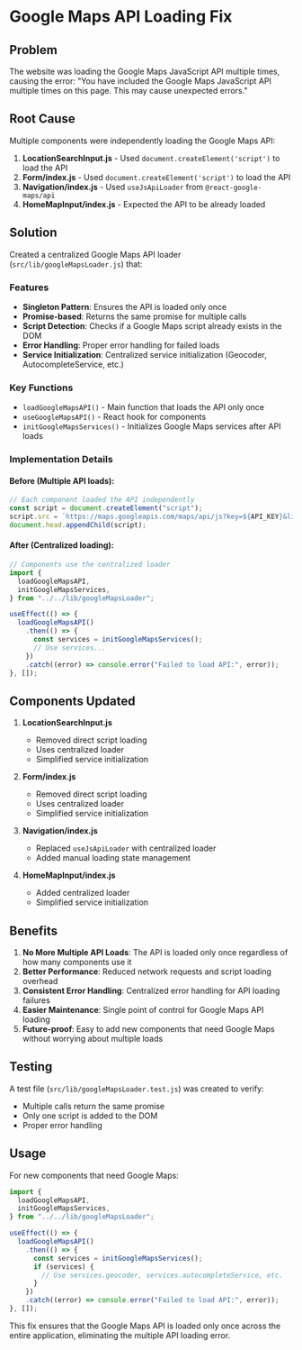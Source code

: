 # Google Maps API Loading Fix

## Problem

The website was loading the Google Maps JavaScript API multiple times, causing the error:
"You have included the Google Maps JavaScript API multiple times on this page. This may cause unexpected errors."

## Root Cause

Multiple components were independently loading the Google Maps API:

1. **LocationSearchInput.js** - Used `document.createElement('script')` to load the API
2. **Form/index.js** - Used `document.createElement('script')` to load the API
3. **Navigation/index.js** - Used `useJsApiLoader` from `@react-google-maps/api`
4. **HomeMapInput/index.js** - Expected the API to be already loaded

## Solution

Created a centralized Google Maps API loader (`src/lib/googleMapsLoader.js`) that:

### Features

- **Singleton Pattern**: Ensures the API is loaded only once
- **Promise-based**: Returns the same promise for multiple calls
- **Script Detection**: Checks if a Google Maps script already exists in the DOM
- **Error Handling**: Proper error handling for failed loads
- **Service Initialization**: Centralized service initialization (Geocoder, AutocompleteService, etc.)

### Key Functions

- `loadGoogleMapsAPI()` - Main function that loads the API only once
- `useGoogleMapsAPI()` - React hook for components
- `initGoogleMapsServices()` - Initializes Google Maps services after API loads

### Implementation Details

#### Before (Multiple API loads):

```javascript
// Each component loaded the API independently
const script = document.createElement("script");
script.src = `https://maps.googleapis.com/maps/api/js?key=${API_KEY}&libraries=places`;
document.head.appendChild(script);
```

#### After (Centralized loading):

```javascript
// Components use the centralized loader
import {
  loadGoogleMapsAPI,
  initGoogleMapsServices,
} from "../../lib/googleMapsLoader";

useEffect(() => {
  loadGoogleMapsAPI()
    .then(() => {
      const services = initGoogleMapsServices();
      // Use services...
    })
    .catch((error) => console.error("Failed to load API:", error));
}, []);
```

## Components Updated

1. **LocationSearchInput.js**

   - Removed direct script loading
   - Uses centralized loader
   - Simplified service initialization

2. **Form/index.js**

   - Removed direct script loading
   - Uses centralized loader
   - Simplified service initialization

3. **Navigation/index.js**

   - Replaced `useJsApiLoader` with centralized loader
   - Added manual loading state management

4. **HomeMapInput/index.js**
   - Added centralized loader
   - Simplified service initialization

## Benefits

1. **No More Multiple API Loads**: The API is loaded only once regardless of how many components use it
2. **Better Performance**: Reduced network requests and script loading overhead
3. **Consistent Error Handling**: Centralized error handling for API loading failures
4. **Easier Maintenance**: Single point of control for Google Maps API loading
5. **Future-proof**: Easy to add new components that need Google Maps without worrying about multiple loads

## Testing

A test file (`src/lib/googleMapsLoader.test.js`) was created to verify:

- Multiple calls return the same promise
- Only one script is added to the DOM
- Proper error handling

## Usage

For new components that need Google Maps:

```javascript
import {
  loadGoogleMapsAPI,
  initGoogleMapsServices,
} from "../../lib/googleMapsLoader";

useEffect(() => {
  loadGoogleMapsAPI()
    .then(() => {
      const services = initGoogleMapsServices();
      if (services) {
        // Use services.geocoder, services.autocompleteService, etc.
      }
    })
    .catch((error) => console.error("Failed to load API:", error));
}, []);
```

This fix ensures that the Google Maps API is loaded only once across the entire application, eliminating the multiple API loading error.
